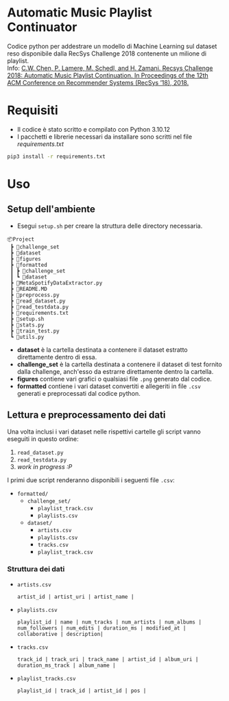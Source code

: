 # Automatic Music Playlist Continuator

Codice python per addestrare un modello di Machine Learning sul dataset reso disponibile dalla RecSys Challenge 2018 contenente un milione di playlist. \
Info: [C.W. Chen, P. Lamere, M. Schedl, and H. Zamani. Recsys Challenge 2018: Automatic Music Playlist Continuation. In Proceedings of the 12th ACM Conference on Recommender Systems (RecSys ’18), 2018.](https://dl.acm.org/doi/abs/10.1145/3240323.3240342)

# Requisiti

* Il codice è stato scritto e compilato con Python 3.10.12
* I pacchetti e librerie necessari da installare sono scritti nel file _requirements.txt_

```bash
pip3 install -r requirements.txt
```

# Uso

## Setup dell'ambiente

* Esegui `setup.sh` per creare la struttura delle directory necessaria.

```text
📦Project
 ┣ 📂challenge_set
 ┣ 📂dataset
 ┣ 📂figures
 ┣ 📂formatted
 ┃ ┣ 📂challenge_set
 ┃ ┗ 📂dataset
 ┣ 📜MetaSpotifyDataExtractor.py
 ┣ 📜README.MD
 ┣ 📜preprocess.py
 ┣ 📜read_dataset.py
 ┣ 📜read_testdata.py
 ┣ 📜requirements.txt
 ┣ 📜setup.sh
 ┣ 📜stats.py
 ┣ 📜train_test.py
 ┗ 📜utils.py
```

* **dataset** è la cartella destinata a contenere il dataset estratto direttamente dentro di essa.
* **challenge_set** è la cartella destinata a contenere il dataset di test fornito dalla challenge, anch'esso da estrarre direttamente dentro la cartella.
* **figures** contiene vari grafici o qualsiasi file `.png` generato dal codice.
* **formatted** contiene i vari dataset convertiti e allegeriti in file `.csv` generati e preprocessati dal codice python.

## Lettura e preprocessamento dei dati

Una volta inclusi i vari dataset nelle rispettivi cartelle gli script vanno eseguiti in questo ordine:

1. `read_dataset.py`
2. `read_testdata.py`
3. _work in progress :P_

I primi due script renderanno disponibili i seguenti file `.csv`:

* `formatted/`
  * `challenge_set/`
    * `playlist_track.csv`
    * `playlists.csv`
  * `dataset/`
    * `artists.csv`
    * `playlists.csv`
    * `tracks.csv`
    * `playlist_track.csv`

### Struttura dei dati

* `artists.csv`

    ```text
    artist_id | artist_uri | artist_name | 
    ```

* `playlists.csv`

    ```text
    playlist_id | name | num_tracks | num_artists | num_albums | num_followers | num_edits | duration_ms | modified_at | collaborative | description|
    ```

* `tracks.csv`

    ```text
    track_id | track_uri | track_name | artist_id | album_uri | duration_ms_track | album_name |
    ```

* `playlist_tracks.csv`

    ```text
    playlist_id | track_id | artist_id | pos |
    ```

